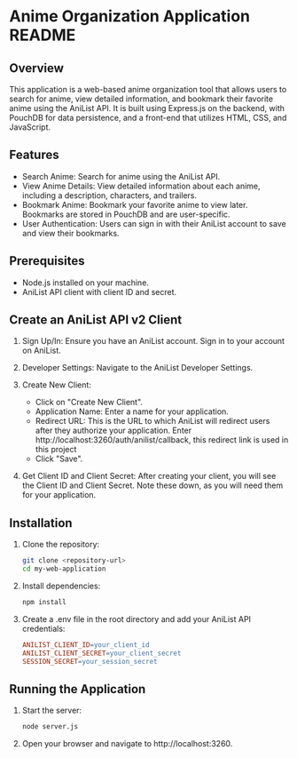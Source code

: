 # Anime Organization Application README
## Overview

   This application is a web-based anime organization tool that allows users to search for anime, view detailed information, and bookmark their favorite anime using the AniList API. It is built using Express.js on the backend, with PouchDB for data persistence, and a front-end that utilizes HTML, CSS, and JavaScript.

## Features
   - Search Anime: Search for anime using the AniList API.
   - View Anime Details: View detailed information about each anime, including a description, characters, and trailers.
   - Bookmark Anime: Bookmark your favorite anime to view later. Bookmarks are stored in PouchDB and are user-specific.
   - User Authentication: Users can sign in with their AniList account to save and view their bookmarks.
## Prerequisites
   - Node.js installed on your machine.
   - AniList API client with client ID and secret.
## Create an AniList API v2 Client
   1. Sign Up/In: Ensure you have an AniList account. Sign in to your account on AniList.

   2. Developer Settings: Navigate to the AniList Developer Settings.

   3. Create New Client:

      - Click on "Create New Client".
      - Application Name: Enter a name for your application.
      - Redirect URL: This is the URL to which AniList will redirect users after they authorize your application. Enter http://localhost:3260/auth/anilist/callback, this   redirect link is used in this project
      - Click "Save".

   4. Get Client ID and Client Secret: After creating your client, you will see the Client ID and Client Secret. Note these down, as you will need them for your application.

## Installation
1. Clone the repository:

   ```sh
   git clone <repository-url>
   cd my-web-application
   
2. Install dependencies:

   ```sh
   npm install

3. Create a .env file in the root directory and add your AniList API credentials:

   ```makefile
   ANILIST_CLIENT_ID=your_client_id
   ANILIST_CLIENT_SECRET=your_client_secret
   SESSION_SECRET=your_session_secret

## Running the Application
1. Start the server:

   ```sh
   node server.js

2. Open your browser and navigate to http://localhost:3260.